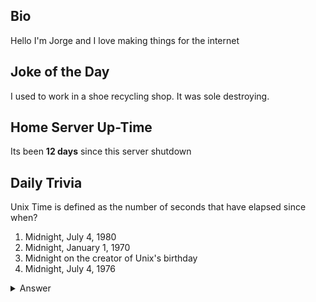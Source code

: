 ## Bio

Hello I'm Jorge and I love making things for the internet

## Joke of the Day

I used to work in a shoe recycling shop. It was sole destroying.

## Home Server Up-Time

Its been **12 days** since this server shutdown


## Daily Trivia

Unix Time is defined as the number of seconds that have elapsed since when?
 1. Midnight, July 4, 1980
 2. Midnight, January 1, 1970
 3. Midnight on the creator of Unix&#039;s birthday
 4. Midnight, July 4, 1976

<details>
  <summary>Answer</summary>
  Midnight, January 1, 1970
</details>
